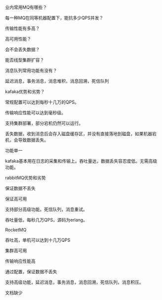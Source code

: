 



业内常用MQ有哪些？

每一种MQ在同等机器配置下，能抗多少QPS并发？

传输性能有多高？

高可用性能？



会不会丢失数据？

能否线型集群扩容？

消息队列常用功能有没有？ 

延迟消息，事务消息，消息堆积，消息回溯，死信队列





kafaka优势和劣势？

常规配置可以达到每秒十几万的QPS。

传输响应性能可以达到毫秒级。

支持集群部署，部分宕机仍然可以运行。



丢失数据，收到消息后会存入磁盘缓存区，并没有直接落地到磁盘，如果机器宕机，会导致数据丢失。

功能单一

kafaka基本用在日志的采集和传输上。吞吐量达，数据丢失容忍度低。无需高级功能。





rabbitMQ优势和劣势

保证数据不丢失

保证高可用

支持部分高级功能。死信队列，消息重试。



吞吐量低，每秒几万QPS，源码为erlang。



RocketMQ

吞吐高，单机可以达到十几万QPS

集群高可用

传输响应性能高

通过配置，保证数据不丢失

支持高级功能，延迟消息，事务消息，消息回溯，死信队列，消息积压。

文档缺少

